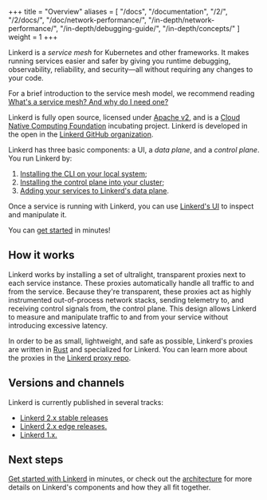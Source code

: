+++
title = "Overview"
aliases = [
  "/docs",
  "/documentation",
  "/2/",
  "/2/docs/",
  "/doc/network-performance/",
  "/in-depth/network-performance/",
  "/in-depth/debugging-guide/",
  "/in-depth/concepts/"
]
weight = 1
+++

Linkerd is a _service mesh_ for Kubernetes and other frameworks. It makes
running services easier and safer by giving you runtime debugging,
observability, reliability, and security&mdash;all without requiring any
changes to your code.

For a brief introduction to the service mesh model, we recommend reading
[What's a service mesh? And why do I need
one?](https://blog.buoyant.io/2017/04/25/whats-a-service-mesh-and-why-do-i-need-one/)

Linkerd is fully open source, licensed under [Apache
v2](https://github.com/linkerd/linkerd2/blob/master/LICENSE), and is a [Cloud
Native Computing Foundation](https://cncf.io) incubating project. Linkerd is
developed in the open in the [Linkerd GitHub organization](https://github.com/linkerd).

Linkerd has three basic components: a UI, a *data plane*, and a *control
plane*. You run Linkerd by:

1. [Installing the CLI on your local system](/2/getting-started/#step-1-install-the-cli);
1. [Installing the control plane into your cluster](/2/getting-started/#step-3-install-linkerd-onto-the-cluster);
1. [Adding your services to Linkerd's data plane](/2/tasks/adding-your-service/).

Once a service is running with Linkerd, you can use [Linkerd's
UI](/2/getting-started/#step-4-explore-linkerd) to inspect and
manipulate it.

You can [get started](/2/getting-started/) in minutes!

## How it works

Linkerd works by installing a set of ultralight, transparent proxies next to
each service instance. These proxies automatically handle all traffic to and
from the service. Because they're transparent, these proxies act as highly
instrumented out-of-process network stacks, sending telemetry to, and receiving
control signals from, the control plane. This design allows Linkerd to measure
and manipulate traffic to and from your service without introducing excessive
latency.

In order to be as small, lightweight, and safe as possible, Linkerd's proxies
are written in [Rust](https://www.rust-lang.org/) and specialized for Linkerd.
You can learn more about the proxies in the [Linkerd proxy
repo](https://github.com/linkerd/linkerd2-proxy).

## Versions and channels

Linkerd is currently published in several tracks:

* [Linkerd 2.x stable releases](/2/edge/)
* [Linkerd 2.x edge releases.](/2/edge/)
* [Linkerd 1.x.](/1/overview/)

## Next steps

[Get started with Linkerd](/2/getting-started/) in minutes, or check out the
[architecture](/2/reference/architecture/) for more details on Linkerd's
components and how they all fit together.
